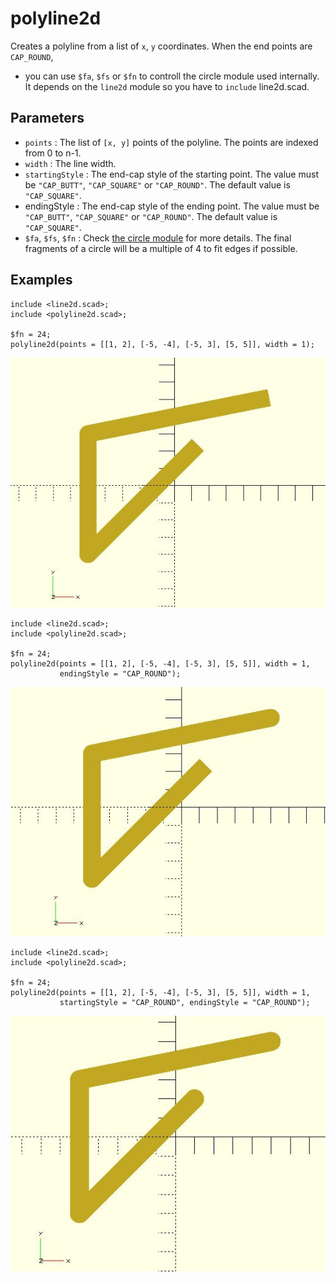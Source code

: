 # polyline2d

Creates a polyline from a list of `x`, `y` coordinates. When the end points are `CAP_ROUND`, 
* you can use `$fa`, `$fs` or `$fn` to controll the circle module used internally. It depends on the `line2d` module so you have to `include` line2d.scad.

## Parameters

- `points` : The list of `[x, y]` points of the polyline. The points are indexed from 0 to n-1.
- `width` : The line width.
- `startingStyle` : The end-cap style of the starting point. The value must be `"CAP_BUTT"`, `"CAP_SQUARE"` or `"CAP_ROUND"`. The default value is `"CAP_SQUARE"`. 
- endingStyle : The end-cap style of the ending point. The value must be `"CAP_BUTT"`, `"CAP_SQUARE"` or `"CAP_ROUND"`. The default value is `"CAP_SQUARE"`. 
- `$fa`, `$fs`, `$fn` : Check [the circle module](https://en.wikibooks.org/wiki/OpenSCAD_User_Manual/Using_the_2D_Subsystem#circle) for more details. The final fragments of a circle will be a multiple of 4 to fit edges if possible.

## Examples

    include <line2d.scad>;
    include <polyline2d.scad>;

    $fn = 24;
	polyline2d(points = [[1, 2], [-5, -4], [-5, 3], [5, 5]], width = 1);

![polyline2d](images/lib-polyline2d-1.JPG)

    include <line2d.scad>;
    include <polyline2d.scad>;
    
    $fn = 24;
    polyline2d(points = [[1, 2], [-5, -4], [-5, 3], [5, 5]], width = 1,
               endingStyle = "CAP_ROUND");

![polyline2d](images/lib-polyline2d-2.JPG)

    include <line2d.scad>;
    include <polyline2d.scad>;
    
    $fn = 24;
	polyline2d(points = [[1, 2], [-5, -4], [-5, 3], [5, 5]], width = 1,
               startingStyle = "CAP_ROUND", endingStyle = "CAP_ROUND");

![polyline2d](images/lib-polyline2d-3.JPG)